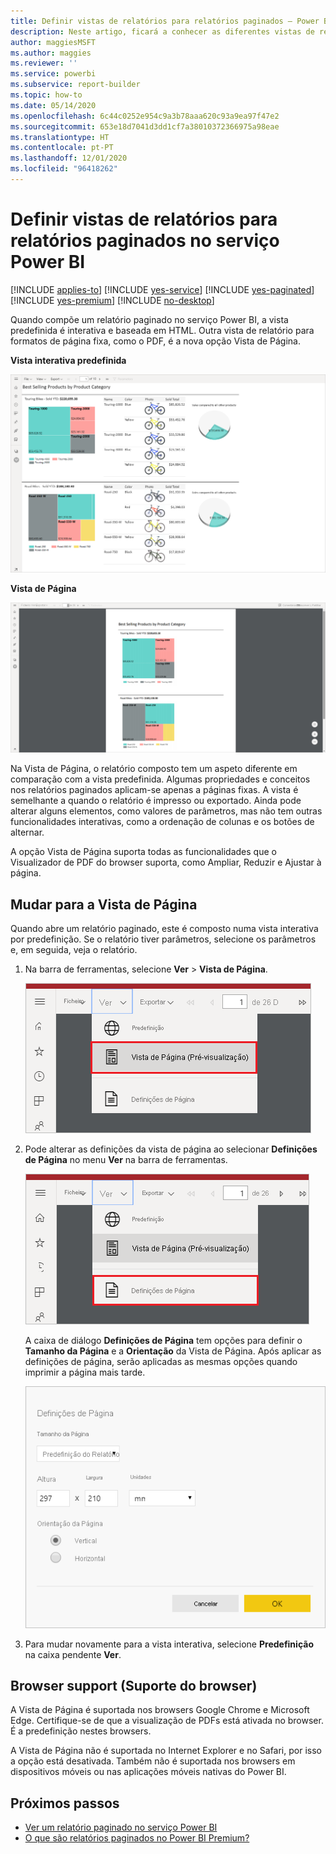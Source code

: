 ```yaml
---
title: Definir vistas de relatórios para relatórios paginados – Power BI
description: Neste artigo, ficará a conhecer as diferentes vistas de relatório disponíveis para relatórios paginados no serviço Power BI.
author: maggiesMSFT
ms.author: maggies
ms.reviewer: ''
ms.service: powerbi
ms.subservice: report-builder
ms.topic: how-to
ms.date: 05/14/2020
ms.openlocfilehash: 6c44c0252e954c9a3b78aaa620c93a9ea97f47e2
ms.sourcegitcommit: 653e18d7041d3dd1cf7a38010372366975a98eae
ms.translationtype: HT
ms.contentlocale: pt-PT
ms.lasthandoff: 12/01/2020
ms.locfileid: "96418262"
---
```

# <a name="set-report-views-for-paginated-reports-in-the-power-bi-service"></a>Definir vistas de relatórios para relatórios paginados no serviço Power BI

[!INCLUDE [applies-to](../includes/applies-to.md)] [!INCLUDE [yes-service](../includes/yes-service.md)] [!INCLUDE [yes-paginated](../includes/yes-paginated.md)] [!INCLUDE [yes-premium](../includes/yes-premium.md)] [!INCLUDE [no-desktop](../includes/no-desktop.md)] 

Quando compõe um relatório paginado no serviço Power BI, a vista predefinida é interativa e baseada em HTML. Outra vista de relatório para formatos de página fixa, como o PDF, é a nova opção Vista de Página.

**Vista interativa predefinida**

![Vista Predefinida](media/page-view/power-bi-paginated-default-view.png)

**Vista de Página**

![Vista de Página](media/page-view/power-bi-paginated-page-view.png)

Na Vista de Página, o relatório composto tem um aspeto diferente em comparação com a vista predefinida. Algumas propriedades e conceitos nos relatórios paginados aplicam-se apenas a páginas fixas. A vista é semelhante a quando o relatório é impresso ou exportado. Ainda pode alterar alguns elementos, como valores de parâmetros, mas não tem outras funcionalidades interativas, como a ordenação de colunas e os botões de alternar.

A opção Vista de Página suporta todas as funcionalidades que o Visualizador de PDF do browser suporta, como Ampliar, Reduzir e Ajustar à página.

## <a name="switch-to-page-view"></a>Mudar para a Vista de Página

Quando abre um relatório paginado, este é composto numa vista interativa por predefinição. Se o relatório tiver parâmetros, selecione os parâmetros e, em seguida, veja o relatório.

1. Na barra de ferramentas, selecione **Ver** > **Vista de Página**.

    ![Mudar para a Vista de Página](media/page-view/power-bi-paginated-page-view-dropdown.png)

2. Pode alterar as definições da vista de página ao selecionar **Definições de Página** no menu **Ver** na barra de ferramentas. 

    ![Selecionar Definições de Página](media/page-view/power-bi-paginated-page-settings-dropdown.png)
    
    A caixa de diálogo **Definições de Página** tem opções para definir o **Tamanho da Página** e a **Orientação** da Vista de Página. Após aplicar as definições de página, serão aplicadas as mesmas opções quando imprimir a página mais tarde.
   
    ![Caixa de diálogo Definições de Página](media/page-view/power-bi-paginated-page-settings-dialog.png)

3. Para mudar novamente para a vista interativa, selecione **Predefinição** na caixa pendente **Ver**.

## <a name="browser-support"></a>Browser support (Suporte do browser)

A Vista de Página é suportada nos browsers Google Chrome e Microsoft Edge. Certifique-se de que a visualização de PDFs está ativada no browser. É a predefinição nestes browsers.

A Vista de Página não é suportada no Internet Explorer e no Safari, por isso a opção está desativada. Também não é suportada nos browsers em dispositivos móveis ou nas aplicações móveis nativas do Power BI.  


## <a name="next-steps"></a>Próximos passos

- [Ver um relatório paginado no serviço Power BI](../consumer/paginated-reports-view-power-bi-service.md)
- [O que são relatórios paginados no Power BI Premium?](paginated-reports-report-builder-power-bi.md)
